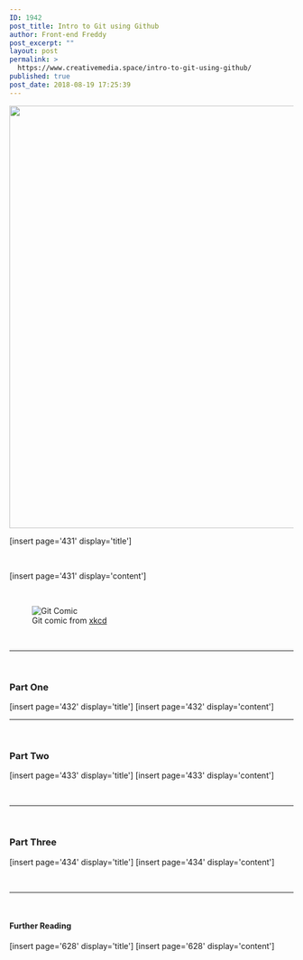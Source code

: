 ```yaml
---
ID: 1942
post_title: Intro to Git using Github
author: Front-end Freddy
post_excerpt: ""
layout: post
permalink: >
  https://www.creativemedia.space/intro-to-git-using-github/
published: true
post_date: 2018-08-19 17:25:39
---
```

<img class="aligncenter size-full wp-image-1943" src="https://www.creativemedia.space/wp-content/uploads/2018/08/github-featured.gif" alt="" width="1500" height="750" />

[insert page='431' display='title']

&nbsp;

[insert page='431' display='content']

&nbsp;
<figure><img src="https://imgs.xkcd.com/comics/git_2x.png" alt="Git Comic" /><figcaption>Git comic from <a href="https://xkcd.com/1597/">xkcd</a></figcaption></figure>
&nbsp;

<hr />

&nbsp;
<h3>Part One</h3>
[insert page='432' display='title']
[insert page='432' display='content']

<hr />

&nbsp;
<h3>Part Two</h3>
[insert page='433' display='title']
[insert page='433' display='content']

&nbsp;

<hr />

&nbsp;
<h3>Part Three</h3>
[insert page='434' display='title']
[insert page='434' display='content']

&nbsp;

<hr />

&nbsp;
<h4>Further Reading</h4>
[insert page='628' display='title']
[insert page='628' display='content']

&nbsp;